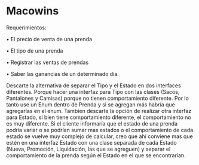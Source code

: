 # Macowins

Requerimientos: 

•	El precio de venta de una prenda

•	El tipo de una prenda

•	Registrar las ventas de prendas

•	Saber las ganancias de un determinado día.

Descarte la alternativa de separar el Tipo y el Estado en dos interfaces diferentes. 
Porque hacer una interfaz para Tipo con las clases (Sacos, Pantalones y Camisas) porque no tienen comportamiento diferente. Por lo tanto use un Enum dentro de Prenda y si se agregan más habría que agregarlas en el enum.
Tambien descarte la opción de realizar otra interfaz para Estado, si bien tiene comportamiento diferente, el comportamiento no es muy diferente. Si el cliente informaría que el estado de una prenda podría variar o se podrían sumar mas estados o el comportamiento de cada estado se vuelve muy complejo de calcular, creo que ahí conviene mas que estén en una interfaz Estado con una clase separada de cada Estado (Nueva, Promoción, Liquidación, las que se agreguen) y separar el comportamiento de la prenda según el Estado en el que se encontrarían.
